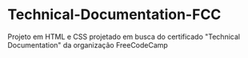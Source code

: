 # Technical-Documentation-FCC
Projeto em HTML e CSS projetado em busca do certificado "Technical Documentation" da organização FreeCodeCamp
